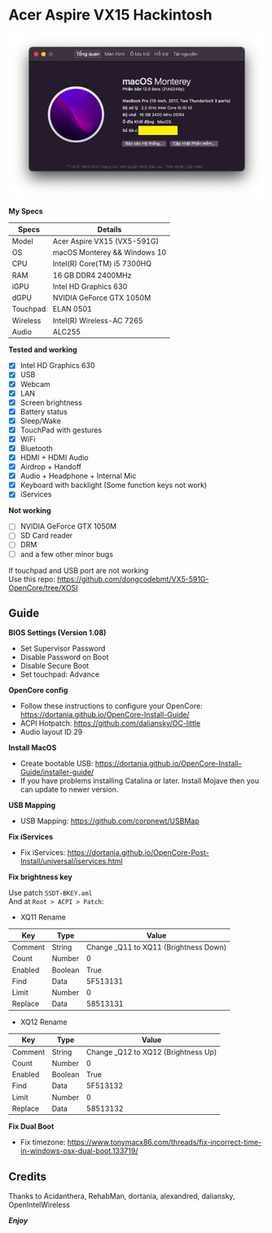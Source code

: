 # Acer Aspire VX15 Hackintosh

![Specs](/image.png)

__My Specs__

| Specs | Details |
|------------|-------------------------------|
| Model | Acer Aspire VX15 (VX5-591G) |
| OS | macOS Monterey && Windows 10  |
| CPU | Intel(R) Core(TM) i5 7300HQ |
| RAM | 16 GB DDR4 2400MHz |
| iGPU | Intel HD Graphics 630 |
| dGPU | NVIDIA GeForce GTX 1050M |
| Touchpad | ELAN 0501 |
| Wireless | Intel(R) Wireless-AC 7265 |
| Audio | ALC255 |

__Tested and working__

- [x] Intel HD Graphics 630
- [x] USB
- [x] Webcam
- [x] LAN
- [x] Screen brightness
- [x] Battery status
- [x] Sleep/Wake
- [x] TouchPad with gestures
- [x] WiFi
- [x] Bluetooth
- [x] HDMI + HDMI Audio
- [x] Airdrop + Handoff
- [x] Audio + Headphone + Internal Mic
- [x] Keyboard with backlight (Some function keys not work)
- [x] iServices

__Not working__

- [ ] NVIDIA GeForce GTX 1050M
- [ ] SD Card reader
- [ ] DRM
- [ ] and a few other minor bugs

If touchpad and USB port are not working  
Use this repo: https://github.com/dongcodebmt/VX5-591G-OpenCore/tree/XOSI

## Guide

__BIOS Settings (Version 1.08)__

- Set Supervisor Password
- Disable Password on Boot
- Disable Secure Boot
- Set touchpad: Advance

__OpenCore config__

- Follow these instructions to configure your OpenCore: https://dortania.github.io/OpenCore-Install-Guide/  
- ACPI Hotpatch: https://github.com/daliansky/OC-little  
- Audio layout ID 29

__Install MacOS__

- Create bootable USB: https://dortania.github.io/OpenCore-Install-Guide/installer-guide/  
- If you have problems installing Catalina or later. Install Mojave then you can update to newer version.

__USB Mapping__

- USB Mapping: https://github.com/corpnewt/USBMap

__Fix iServices__

- Fix iServices: https://dortania.github.io/OpenCore-Post-Install/universal/iservices.html

__Fix brightness key__

Use patch `SSDT-BKEY.aml`  
And at `Root > ACPI > Patch`:  
- XQ11 Rename

|Key|Type|Value|
|---|---|---|
|Comment|String|Change _Q11 to XQ11 (Brightness Down)|
|Count|Number|0|
|Enabled|Boolean|True|
|Find|Data|5F513131|
|Limit|Number|0|
|Replace|Data|58513131|

- XQ12 Rename

|Key|Type|Value|
|---|---|---|
|Comment|String|Change _Q12 to XQ12 (Brightness Up)|
|Count|Number|0|
|Enabled|Boolean|True|
|Find|Data|5F513132|
|Limit|Number|0|
|Replace|Data|58513132|

__Fix Dual Boot__

- Fix timezone: https://www.tonymacx86.com/threads/fix-incorrect-time-in-windows-osx-dual-boot.133719/  

## Credits

Thanks to Acidanthera, RehabMan, dortania, alexandred, daliansky, OpenIntelWireless

*__Enjoy__*
